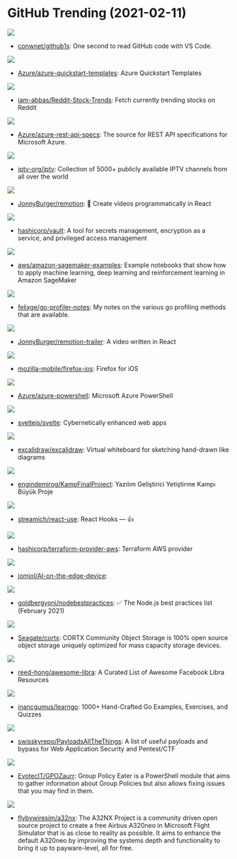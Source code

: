 # GitHub Trending (2021-02-11)

![](https://img.shields.io/badge/TypeScript-New%204-green?style=flat-square&logo=appveyor)
- [conwnet/github1s](https://github.com/conwnet/github1s): One second to read GitHub code with VS Code.

![](https://img.shields.io/badge/PowerShell-New%2033-green?style=flat-square&logo=appveyor)
- [Azure/azure-quickstart-templates](https://github.com/Azure/azure-quickstart-templates): Azure Quickstart Templates

![](https://img.shields.io/badge/Python-New%20193-green?style=flat-square&logo=appveyor)
- [iam-abbas/Reddit-Stock-Trends](https://github.com/iam-abbas/Reddit-Stock-Trends): Fetch currently trending stocks on Reddit

![](https://img.shields.io/badge/TypeScript-New%202-green?style=flat-square&logo=appveyor)
- [Azure/azure-rest-api-specs](https://github.com/Azure/azure-rest-api-specs): The source for REST API specifications for Microsoft Azure.

![](https://img.shields.io/badge/JavaScript-New%20240-green?style=flat-square&logo=appveyor)
- [iptv-org/iptv](https://github.com/iptv-org/iptv): Collection of 5000+ publicly available IPTV channels from all over the world

![](https://img.shields.io/badge/TypeScript-New%201-green?style=flat-square&logo=appveyor)
- [JonnyBurger/remotion](https://github.com/JonnyBurger/remotion): 🎥 Create videos programmatically in React

![](https://img.shields.io/badge/Go-New%20226-green?style=flat-square&logo=appveyor)
- [hashicorp/vault](https://github.com/hashicorp/vault): A tool for secrets management, encryption as a service, and privileged access management

![](https://img.shields.io/badge/Jupyter%20Notebook-New%2092-green?style=flat-square&logo=appveyor)
- [aws/amazon-sagemaker-examples](https://github.com/aws/amazon-sagemaker-examples): Example notebooks that show how to apply machine learning, deep learning and reinforcement learning in Amazon SageMaker

![](https://img.shields.io/badge/Jupyter%20Notebook-New%2041-green?style=flat-square&logo=appveyor)
- [felixge/go-profiler-notes](https://github.com/felixge/go-profiler-notes): My notes on the various go profiling methods that are available.

![](https://img.shields.io/badge/TypeScript-New%20220-green?style=flat-square&logo=appveyor)
- [JonnyBurger/remotion-trailer](https://github.com/JonnyBurger/remotion-trailer): A video written in React

![](https://img.shields.io/badge/Swift-New%2028-green?style=flat-square&logo=appveyor)
- [mozilla-mobile/firefox-ios](https://github.com/mozilla-mobile/firefox-ios): Firefox for iOS

![](https://img.shields.io/badge/C%23-New%203-green?style=flat-square&logo=appveyor)
- [Azure/azure-powershell](https://github.com/Azure/azure-powershell): Microsoft Azure PowerShell

![](https://img.shields.io/badge/TypeScript-New%20124-green?style=flat-square&logo=appveyor)
- [sveltejs/svelte](https://github.com/sveltejs/svelte): Cybernetically enhanced web apps

![](https://img.shields.io/badge/TypeScript-New%2090-green?style=flat-square&logo=appveyor)
- [excalidraw/excalidraw](https://github.com/excalidraw/excalidraw): Virtual whiteboard for sketching hand-drawn like diagrams

![](https://img.shields.io/badge/C%23-New%2027-green?style=flat-square&logo=appveyor)
- [engindemirog/KampFinalProject](https://github.com/engindemirog/KampFinalProject): Yazılım Geliştirici Yetiştirme Kampı Büyük Proje

![](https://img.shields.io/badge/TypeScript-New%2061-green?style=flat-square&logo=appveyor)
- [streamich/react-use](https://github.com/streamich/react-use): React Hooks — 👍

![](https://img.shields.io/badge/Go-New%208-green?style=flat-square&logo=appveyor)
- [hashicorp/terraform-provider-aws](https://github.com/hashicorp/terraform-provider-aws): Terraform AWS provider

![](https://img.shields.io/badge/C%2B%2B-New%2084-green?style=flat-square&logo=appveyor)
- [jomjol/AI-on-the-edge-device](https://github.com/jomjol/AI-on-the-edge-device): 

![](https://img.shields.io/badge/JavaScript-New%20213-green?style=flat-square&logo=appveyor)
- [goldbergyoni/nodebestpractices](https://github.com/goldbergyoni/nodebestpractices): ✅ The Node.js best practices list (February 2021)

![](https://img.shields.io/badge/Jupyter%20Notebook-New%2018-green?style=flat-square&logo=appveyor)
- [Seagate/cortx](https://github.com/Seagate/cortx): CORTX Community Object Storage is 100% open source object storage uniquely optimized for mass capacity storage devices.

![](https://img.shields.io/badge/none-New%20217-green?style=flat-square&logo=appveyor)
- [reed-hong/awesome-libra](https://github.com/reed-hong/awesome-libra): A Curated List of Awesome Facebook Libra Resources

![](https://img.shields.io/badge/Go-New%20103-green?style=flat-square&logo=appveyor)
- [inancgumus/learngo](https://github.com/inancgumus/learngo): 1000+ Hand-Crafted Go Examples, Exercises, and Quizzes

![](https://img.shields.io/badge/Python-New%2026-green?style=flat-square&logo=appveyor)
- [swisskyrepo/PayloadsAllTheThings](https://github.com/swisskyrepo/PayloadsAllTheThings): A list of useful payloads and bypass for Web Application Security and Pentest/CTF

![](https://img.shields.io/badge/PowerShell-New%209-green?style=flat-square&logo=appveyor)
- [EvotecIT/GPOZaurr](https://github.com/EvotecIT/GPOZaurr): Group Policy Eater is a PowerShell module that aims to gather information about Group Policies but also allows fixing issues that you may find in them.

![](https://img.shields.io/badge/JavaScript-New%205-green?style=flat-square&logo=appveyor)
- [flybywiresim/a32nx](https://github.com/flybywiresim/a32nx): The A32NX Project is a community driven open source project to create a free Airbus A320neo in Microsoft Flight Simulator that is as close to reality as possible. It aims to enhance the default A320neo by improving the systems depth and functionality to bring it up to payware-level, all for free.

